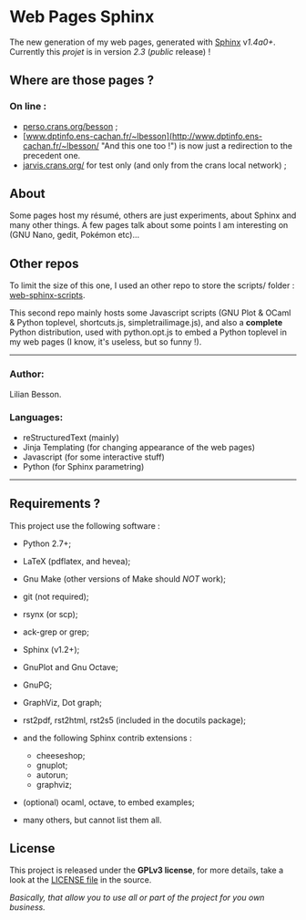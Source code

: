 # Web Pages Sphinx
The new generation of my web pages, generated with [Sphinx](<http://sphinx-doc.org>) v*1.4a0+*.
Currently this *projet* is in version *2.3* (*public* release) !

## Where are those pages ?

### On line :
 * [perso.crans.org/besson](<http://perso.crans.org/besson/> "Check this one !") ;
 * [www.dptinfo.ens-cachan.fr/~lbesson](<http://www.dptinfo.ens-cachan.fr/~lbesson/> "And this one too !") is now just a redirection to the precedent one.
 * [jarvis.crans.org/](<http://jarvis.crans.org/> "On my own machine") for test only (and only from the crans local network) ;

## About
Some pages host my résumé, others are just experiments, about Sphinx and many other things.
A few pages talk about some points I am interesting on (GNU Nano, gedit, Pokémon etc)...

## Other repos
To limit the size of this one, I used an other repo to store
the scripts/ folder : [web-sphinx-scripts](<https://bitbucket.org/lbesson/web-sphinx-scripts/> "Hehe").

This second repo mainly hosts some Javascript scripts 
(GNU Plot & OCaml & Python toplevel, shortcuts.js, simpletrailimage.js), 
and also a **complete** Python distribution, 
used with python.opt.js to embed a Python toplevel in my web pages (I know, it's useless, but so funny !).

----

### Author:
Lilian Besson.

### Languages:
 * reStructuredText (mainly)
 * Jinja Templating (for changing appearance of the web pages)
 * Javascript (for some interactive stuff)
 * Python (for Sphinx parametring)

----

## Requirements ?

This project use the following software :

 * Python 2.7+;
 * LaTeX (pdflatex, and hevea);
 * Gnu Make (other versions of Make should *NOT* work);
 * git (not required);
 * rsynx (or scp);
 * ack-grep or grep;
 * Sphinx (v1.2+);
 * GnuPlot and Gnu Octave;
 * GnuPG;
 * GraphViz, Dot graph;
 * rst2pdf, rst2html, rst2s5 (included in the docutils package);
 * and the following Sphinx contrib extensions :

    * cheeseshop;
    * gnuplot;
    * autorun;
    * graphviz;

 * (optional) ocaml, octave, to embed examples;
 * many others, but cannot list them all.

## License
This project is released under the **GPLv3 license**, for more details,
take a look at the [LICENSE file](http://besson.qc.to/LICENSE.html) in the source.

*Basically, that allow you to use all or part of the project for you own business.*
